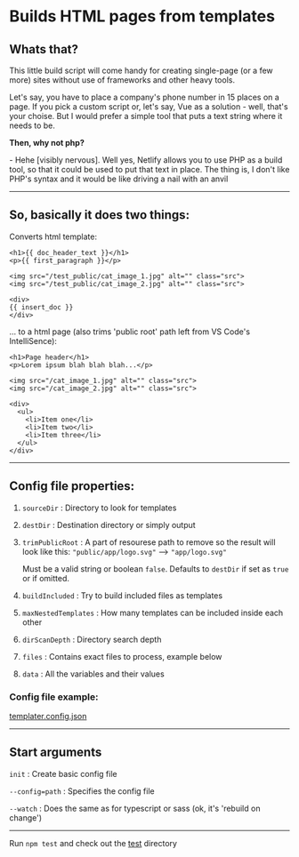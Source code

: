 # Builds HTML pages from templates

## Whats that?

This little build script will come handy for creating single-page (or a few more) sites without use of frameworks and other heavy tools.

Let's say, you have to place a company's phone number in 15 places on a page. If you pick a custom script or, let's say, Vue as a solution - well, that's your choise. But I would prefer a simple tool that puts a text string where it needs to be.

**Then, why not php?**

 \- Hehe \[visibly nervous\]. Well yes, Netlify allows you to use PHP as a build tool, so that it could be used to put that text in place. The thing is, I don't like PHP's syntax and it would be like driving a nail with an anvil

---

## So, basically it does two things:

Converts html template:
```
<h1>{{ doc_header_text }}</h1>
<p>{{ first_paragraph }}</p>

<img src="/test_public/cat_image_1.jpg" alt="" class="src">
<img src="/test_public/cat_image_2.jpg" alt="" class="src">

<div>
{{ insert_doc }}
</div>
```

... to a html page (also trims 'public root' path left from VS Code's IntelliSence):
```
<h1>Page header</h1>
<p>Lorem ipsum blah blah blah...</p>

<img src="/cat_image_1.jpg" alt="" class="src">
<img src="/cat_image_2.jpg" alt="" class="src">

<div>
  <ul>
    <li>Item one</li>
    <li>Item two</li>
    <li>Item three</li>
  </ul>
</div>
```

---

## Config file properties:

1. `sourceDir` : Directory to look for templates

2. `destDir` : Destination directory or simply output

3. `trimPublicRoot` : A part of resourese path to remove so the result will look like this: `"public/app/logo.svg"` --> `"app/logo.svg"`

	Must be a valid string or boolean `false`. Defaults to `destDir` if set as `true` or if omitted.

4. `buildIncluded` : Try to build included files as templates

5. `maxNestedTemplates` : How many templates can be included inside each other

6. `dirScanDepth` : Directory search depth

7. `files` : Contains exact files to process, example below

8. `data` : All the variables and their values

### Config file example:

[templater.config.json](test/templater.config.json)

---

## Start arguments

`init`	: Create basic config file

`--config=path` : Specifies the config file

`--watch` : Does the same as for typescript or sass (ok, it's 'rebuild on change')

---
Run `npm test` and check out the [test](test/) directory
